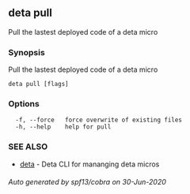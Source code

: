 ## deta pull

Pull the lastest deployed code of a deta micro

### Synopsis

Pull the lastest deployed code of a deta micro

```
deta pull [flags]
```

### Options

```
  -f, --force   force overwrite of existing files
  -h, --help    help for pull
```

### SEE ALSO

* [deta](deta.md)	 - Deta CLI for mananging deta micros

###### Auto generated by spf13/cobra on 30-Jun-2020
